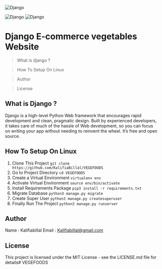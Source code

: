 ![Django](https://res.cloudinary.com/practicaldev/image/fetch/s--sq_zyTgt--/c_imagga_scale,f_auto,fl_progressive,h_420,q_auto,w_1000/https://dev-to-uploads.s3.amazonaws.com/i/igudmgdrvenbhmf5n6wl.png)

![Django](https://forthebadge.com/images/badges/built-with-love.svg) ![Django](https://forthebadge.com/images/badges/uses-html.svg)

# Django E-commerce vegetables Website

> What is django ?

> How To Setup On Linux

> Author

> License

## What is Django ?

Django is a high-level Python Web framework that encourages rapid development and clean, pragmatic design. Built by experienced developers, it takes care of much of the hassle of Web development, so you can focus on writing your app without needing to reinvent the wheel. It’s free and open source.

## How To Setup On Linux
1. Clone This Project `git clone https://github.com/KalifiaBillal/VEGEFOODS`
2. Go to Project Directory `cd VEGEFOODS`
3. Create a Virtual Environment `virtualenv env`
4. Activate Virtual Environment `source env/bin/activate`
5. Install Requirements Package `pip3 install -r requirements.txt`
6. Migrate Database `python3 manage.py migrate`
7. Create Super User `python3 manage.py createsuperuser`
8. Finally Run The Project `python3 manage.py runserver`

## Author

Name : Kalifiabillal
Email : Kalifiabillal@gmail.com

## License

This project is licensed under the MIT License - see the LICENSE.md file for details# VEGEFOODS
